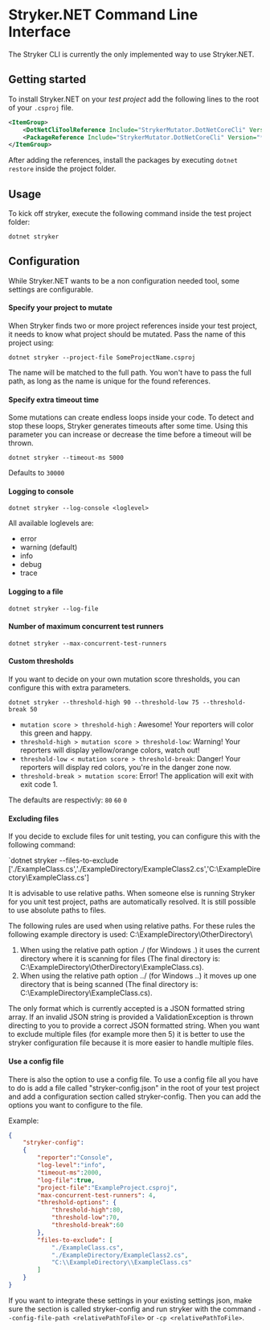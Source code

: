 # Stryker.NET Command Line Interface
The Stryker CLI is currently the only implemented way to use Stryker.NET. 

## Getting started
To install Stryker.NET on your *test project* add the following lines to the root of your `.csproj` file.

``` XML
<ItemGroup>
    <DotNetCliToolReference Include="StrykerMutator.DotNetCoreCli" Version="*" />
    <PackageReference Include="StrykerMutator.DotNetCoreCli" Version="*" />
</ItemGroup>
```

After adding the references, install the packages by executing `dotnet restore` inside the project folder.

## Usage
To kick off stryker, execute the following command inside the test project folder:

`dotnet stryker`

## Configuration
While Stryker.NET wants to be a non configuration needed tool, some settings are configurable.

#### Specify your project to mutate
When Stryker finds two or more project references inside your test project, it needs to know what project should be mutated. Pass the name of this project using:

`dotnet stryker --project-file SomeProjectName.csproj`

The name will be matched to the full path. You won't have to pass the full path, as long as the name is unique for the found references.

#### Specify extra timeout time
Some mutations can create endless loops inside your code. To detect and stop these loops, Stryker generates timeouts after some time. Using this parameter you can increase or decrease the time before a timeout will be thrown.

`dotnet stryker --timeout-ms 5000`

Defaults to `30000`

#### Logging to console

`dotnet stryker --log-console <loglevel>`

All available loglevels are:
* error
* warning (default)
* info
* debug
* trace

#### Logging to a file

`dotnet stryker --log-file`

#### Number of maximum concurrent test runners  

`dotnet stryker --max-concurrent-test-runners`


#### Custom thresholds
If you want to decide on your own mutation score thresholds, you can configure this with extra parameters.

`dotnet stryker --threshold-high 90 --threshold-low 75 --threshold-break 50  `

- `mutation score > threshold-high` : Awesome! Your reporters will color this green and happy.
- `threshold-high > mutation score > threshold-low`: Warning! Your reporters will display yellow/orange colors, watch out!
- `threshold-low < mutation score > threshold-break`: Danger! Your reporters will display red colors, you're in the danger zone now.
- `threshold-break > mutation score`: Error! The application will exit with exit code 1.

The defaults are respectivly: `80` `60` `0`

#### Excluding files
If you decide to exclude files for unit testing, you can configure this with the following command:

`dotnet stryker --files-to-exclude ['./ExampleClass.cs','./ExampleDirectory/ExampleClass2.cs','C:\ExampleDirectory\ExampleClass.cs']

It is advisable to use relative paths. When someone else is running Stryker for you unit test project, paths are automatically resolved. It is still possible to use absolute paths to files.

The following rules are used when using relative paths. For these rules the following example directory is used: C:\ExampleDirectory\OtherDirectory\

1. When using the relative path option ./ (for Windows .\) it uses the current directory where it is scanning for files (The final directory is: C:\ExampleDirectory\OtherDirectory\ExampleClass.cs).
2. When using the relative path option ../ (for Windows ..\) it moves up one directory that is being scanned (The final directory is: C:\ExampleDirectory\ExampleClass.cs).

The only format which is currently accepted is a JSON formatted string array. If an invalid JSON string is provided a ValidationException is thrown directing to you to provide a correct JSON formatted string. 
When you want to exclude multiple files (for example more then 5) it is better to use the stryker configuration file because it is more easier to handle multiple files.

#### Use a config file
There is also the option to use a config file. To use a config file all you have to do is add a file called "stryker-config.json" in the root of your test project and add a configuration section called stryker-config. Then you can add the options you want to configure to the file.

Example:
```json
{
    "stryker-config":
    {
        "reporter":"Console",
        "log-level":"info",
        "timeout-ms":2000,
        "log-file":true,
        "project-file":"ExampleProject.csproj",
        "max-concurrent-test-runners": 4,
        "threshold-options": {
            "threshold-high":80,
            "threshold-low":70,
            "threshold-break":60
        },
        "files-to-exclude": [
            "./ExampleClass.cs",
            "./ExampleDirectory/ExampleClass2.cs",
            "C:\\ExampleDirectory\\ExampleClass.cs"
        ]
    }
}
```

If you want to integrate these settings in your existing settings json, make sure the section is called stryker-config and run stryker with the command `--config-file-path <relativePathToFile>` or `-cp <relativePathToFile>`.
